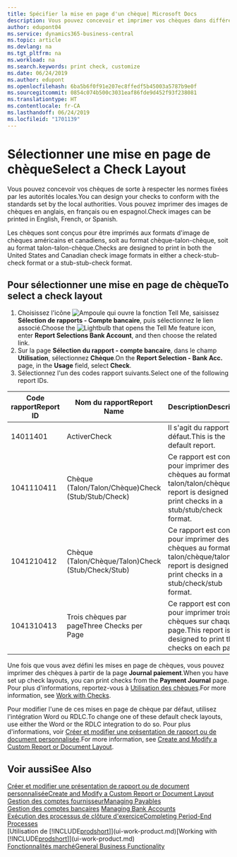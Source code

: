 ```yaml
---
title: Spécifier la mise en page d'un chèque| Microsoft Docs
description: Vous pouvez concevoir et imprimer vos chèques dans différents formats pour respecter des normes.
author: edupont04
ms.service: dynamics365-business-central
ms.topic: article
ms.devlang: na
ms.tgt_pltfrm: na
ms.workload: na
ms.search.keywords: print check, customize
ms.date: 06/24/2019
ms.author: edupont
ms.openlocfilehash: 6ba5b6f0f91e207ec8ffedf5b45003a5787b9e0f
ms.sourcegitcommit: 0854c074b500c3031eaf86fde9d452f93f238081
ms.translationtype: HT
ms.contentlocale: fr-CA
ms.lasthandoff: 06/24/2019
ms.locfileid: "1701139"
---
```

# <a name="select-a-check-layout"></a><span data-ttu-id="1ed35-103">Sélectionner une mise en page de chèque</span><span class="sxs-lookup"><span data-stu-id="1ed35-103">Select a Check Layout</span></span>
<span data-ttu-id="1ed35-104">Vous pouvez concevoir vos chèques de sorte à respecter les normes fixées par les autorités locales.</span><span class="sxs-lookup"><span data-stu-id="1ed35-104">You can design your checks to conform with the standards set by the local authorities.</span></span> <span data-ttu-id="1ed35-105">Vous pouvez imprimer des images de chèques en anglais, en français ou en espagnol.</span><span class="sxs-lookup"><span data-stu-id="1ed35-105">Check images can be printed in English, French, or Spanish.</span></span>

<span data-ttu-id="1ed35-106">Les chèques sont conçus pour être imprimés aux formats d'image de chèques américains et canadiens, soit au format chèque-talon-chèque, soit au format talon-talon-chèque.</span><span class="sxs-lookup"><span data-stu-id="1ed35-106">Checks are designed to print in both the United States and Canadian check image formats in either a check-stub-check format or a stub-stub-check format.</span></span>

## <a name="to-select-a-check-layout"></a><span data-ttu-id="1ed35-107">Pour sélectionner une mise en page de chèque</span><span class="sxs-lookup"><span data-stu-id="1ed35-107">To select a check layout</span></span>
1. <span data-ttu-id="1ed35-108">Choisissez l'icône ![Ampoule qui ouvre la fonction Tell Me](media/ui-search/search_small.png "Dites-moi ce que vous voulez faire"), saisissez **Sélection de rapports - Compte bancaire**, puis sélectionnez le lien associé.</span><span class="sxs-lookup"><span data-stu-id="1ed35-108">Choose the ![Lightbulb that opens the Tell Me feature](media/ui-search/search_small.png "Tell me what you want to do") icon, enter **Report Selections Bank Account**, and then choose the related link.</span></span>
2. <span data-ttu-id="1ed35-109">Sur la page **Sélection du rapport - compte bancaire**, dans le champ **Utilisation**, sélectionnez **Chèque**.</span><span class="sxs-lookup"><span data-stu-id="1ed35-109">On the **Report Selection - Bank Acc.** page, in the **Usage** field, select **Check**.</span></span>
3. <span data-ttu-id="1ed35-110">Sélectionnez l'un des codes rapport suivants.</span><span class="sxs-lookup"><span data-stu-id="1ed35-110">Select one of the following report IDs.</span></span>

| <span data-ttu-id="1ed35-111">Code rapport</span><span class="sxs-lookup"><span data-stu-id="1ed35-111">Report ID</span></span> | <span data-ttu-id="1ed35-112">Nom du rapport</span><span class="sxs-lookup"><span data-stu-id="1ed35-112">Report Name</span></span> | <span data-ttu-id="1ed35-113">Description</span><span class="sxs-lookup"><span data-stu-id="1ed35-113">Description</span></span> |
| --- | --- | --- |
| <span data-ttu-id="1ed35-114">1401</span><span class="sxs-lookup"><span data-stu-id="1ed35-114">1401</span></span> |<span data-ttu-id="1ed35-115">Activer</span><span class="sxs-lookup"><span data-stu-id="1ed35-115">Check</span></span> |<span data-ttu-id="1ed35-116">Il s'agit du rapport par défaut.</span><span class="sxs-lookup"><span data-stu-id="1ed35-116">This is the default report.</span></span> |
| <span data-ttu-id="1ed35-117">10411</span><span class="sxs-lookup"><span data-stu-id="1ed35-117">10411</span></span> |<span data-ttu-id="1ed35-118">Chèque (Talon/Talon/Chèque)</span><span class="sxs-lookup"><span data-stu-id="1ed35-118">Check (Stub/Stub/Check)</span></span> |<span data-ttu-id="1ed35-119">Ce rapport est conçu pour imprimer des chèques au format talon/talon/chèque.</span><span class="sxs-lookup"><span data-stu-id="1ed35-119">This report is designed to print checks in a stub/stub/check format.</span></span> |
| <span data-ttu-id="1ed35-120">10412</span><span class="sxs-lookup"><span data-stu-id="1ed35-120">10412</span></span> |<span data-ttu-id="1ed35-121">Chèque (Talon/Chèque/Talon)</span><span class="sxs-lookup"><span data-stu-id="1ed35-121">Check (Stub/Check/Stub)</span></span> |<span data-ttu-id="1ed35-122">Ce rapport est conçu pour imprimer des chèques au format talon/chèque/talon.</span><span class="sxs-lookup"><span data-stu-id="1ed35-122">This report is designed to print checks in a stub/check/stub format.</span></span> |
| <span data-ttu-id="1ed35-123">10413</span><span class="sxs-lookup"><span data-stu-id="1ed35-123">10413</span></span> |<span data-ttu-id="1ed35-124">Trois chèques par page</span><span class="sxs-lookup"><span data-stu-id="1ed35-124">Three Checks per Page</span></span> |<span data-ttu-id="1ed35-125">Ce rapport est conçu pour imprimer trois chèques sur chaque page.</span><span class="sxs-lookup"><span data-stu-id="1ed35-125">This report is designed to print three checks on each page.</span></span> |

<span data-ttu-id="1ed35-126">Une fois que vous avez défini les mises en page de chèques, vous pouvez imprimer des chèques à partir de la page **Journal paiement**.</span><span class="sxs-lookup"><span data-stu-id="1ed35-126">When you have set up check layouts, you can print checks from the **Payment Journal** page.</span></span> <span data-ttu-id="1ed35-127">Pour plus d'informations, reportez-vous à [Utilisation des chèques](payables-how-work-checks.md).</span><span class="sxs-lookup"><span data-stu-id="1ed35-127">For more information, see [Work with Checks](payables-how-work-checks.md).</span></span>

<span data-ttu-id="1ed35-128">Pour modifier l'une de ces mises en page de chèque par défaut, utilisez l'intégration Word ou RDLC.</span><span class="sxs-lookup"><span data-stu-id="1ed35-128">To change one of these default check layouts, use either the Word or the RDLC integration to do so.</span></span> <span data-ttu-id="1ed35-129">Pour plus d'informations, voir [Créer et modifier une présentation de rapport ou de document personnalisée](ui-how-create-custom-report-layout.md).</span><span class="sxs-lookup"><span data-stu-id="1ed35-129">For more information, see [Create and Modify a Custom Report or Document Layout](ui-how-create-custom-report-layout.md).</span></span>

## <a name="see-also"></a><span data-ttu-id="1ed35-130">Voir aussi</span><span class="sxs-lookup"><span data-stu-id="1ed35-130">See Also</span></span>
[<span data-ttu-id="1ed35-131">Créer et modifier une présentation de rapport ou de document personnalisée</span><span class="sxs-lookup"><span data-stu-id="1ed35-131">Create and Modify a Custom Report or Document Layout</span></span>](ui-how-create-custom-report-layout.md)  
[<span data-ttu-id="1ed35-132">Gestion des comptes fournisseur</span><span class="sxs-lookup"><span data-stu-id="1ed35-132">Managing Payables</span></span>](payables-manage-payables.md)  
<span data-ttu-id="1ed35-133">[Gestion des comptes bancaires](bank-manage-bank-accounts.md) </span><span class="sxs-lookup"><span data-stu-id="1ed35-133">[Managing Bank Accounts](bank-manage-bank-accounts.md) </span></span>  
[<span data-ttu-id="1ed35-134">Exécution des processus de clôture d'exercice</span><span class="sxs-lookup"><span data-stu-id="1ed35-134">Completing Period-End Processes</span></span>](year-how-complete-period-end-processes.md)  
<span data-ttu-id="1ed35-135">[Utilisation de [!INCLUDE[prodshort](includes/prodshort.md)]](ui-work-product.md)</span><span class="sxs-lookup"><span data-stu-id="1ed35-135">[Working with [!INCLUDE[prodshort](includes/prodshort.md)]](ui-work-product.md)</span></span>  
[<span data-ttu-id="1ed35-136">Fonctionnalités marché</span><span class="sxs-lookup"><span data-stu-id="1ed35-136">General Business Functionality</span></span>](ui-across-business-areas.md)
